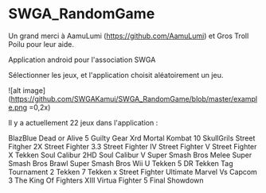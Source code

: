 # SWGA_RandomGame
Un grand merci à AamuLumi (https://github.com/AamuLumi) et Gros Troll Poilu pour leur aide.

Application android pour l'association SWGA

Sélectionner les jeux, et l'application choisit aléatoirement un jeu.

![alt image](https://github.com/SWGAKamui/SWGA_RandomGame/blob/master/example.png =0,2x)

Il y a actuellement 22 jeux dans l'application :

BlazBlue
Dead or Alive 5
Guilty Gear Xrd
Mortal Kombat 10
SkullGrils
Street Fitgher 2X
Street Fighter 3.3
Street Fighter IV
Street Fighter V
Street Fighter X Tekken
Soul Calibur 2HD
Soul Calibur V
Super Smash Bros Melee
Super Smash Bros Brawl
Super Smash Bros Wii U
Tekken 5 DR
Tekken Tag Tournament 2
Tekken 7
Tekken x Street Fighter
Ultimate Marvel Vs Capcom 3
The King Of Fighters XIII
Virtua Fighter 5 Final Showdown
